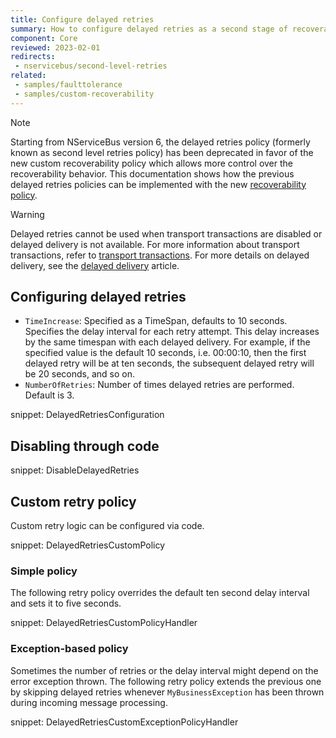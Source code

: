 ```yaml
---
title: Configure delayed retries
summary: How to configure delayed retries as a second stage of recoverability.
component: Core
reviewed: 2023-02-01
redirects:
 - nservicebus/second-level-retries
related:
 - samples/faulttolerance
 - samples/custom-recoverability
---
```


> [!NOTE]
> Starting from NServiceBus version 6, the delayed retries policy (formerly known as second level retries policy) has been deprecated in favor of the new custom recoverability policy which allows more control over the recoverability behavior. This documentation shows how the previous delayed retries policies can be implemented with the new [recoverability policy](/nservicebus/recoverability/custom-recoverability-policy.md).

> [!WARNING]
> Delayed retries cannot be used when transport transactions are disabled or delayed delivery is not available. For more information about transport transactions, refer to [transport transactions](/transports/transactions.md). For more details on delayed delivery, see the [delayed delivery](/nservicebus/messaging/delayed-delivery.md) article.

## Configuring delayed retries

 * `TimeIncrease`: Specified as a TimeSpan, defaults to 10 seconds. Specifies the delay interval for each retry attempt. This delay increases by the same timespan with each delayed delivery. For example, if the specified value is the default 10 seconds, i.e. 00:00:10, then the first delayed retry will be at ten seconds, the subsequent delayed retry will be 20 seconds, and so on.
 * `NumberOfRetries`: Number of times delayed retries are performed. Default is 3.

snippet: DelayedRetriesConfiguration


## Disabling through code

snippet: DisableDelayedRetries


## Custom retry policy

Custom retry logic can be configured via code.

snippet: DelayedRetriesCustomPolicy


### Simple policy

The following retry policy overrides the default ten second delay interval and sets it to five seconds.

snippet: DelayedRetriesCustomPolicyHandler


### Exception-based policy

Sometimes the number of retries or the delay interval might depend on the error exception thrown. The following retry policy extends the previous one by skipping delayed retries whenever `MyBusinessException` has been thrown during incoming message processing.

snippet: DelayedRetriesCustomExceptionPolicyHandler
